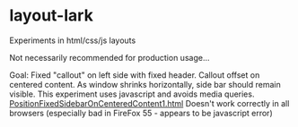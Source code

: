 # layout-lark
Experiments in html/css/js layouts

Not necessarily recommended for production usage...

Goal: Fixed "callout" on left side with fixed header.  Callout offset on centered content.
As window shrinks horizontally, side bar should remain visible. This experiment uses javascript and avoids media queries.
[PositionFixedSidebarOnCenteredContent1.html](https://rawgit.com/davisnw/layout-lark/master/PositionFixedSidebarOnCenteredContent1.html)
Doesn't work correctly in all browsers (especially bad in FireFox 55 - appears to be javascript error)
